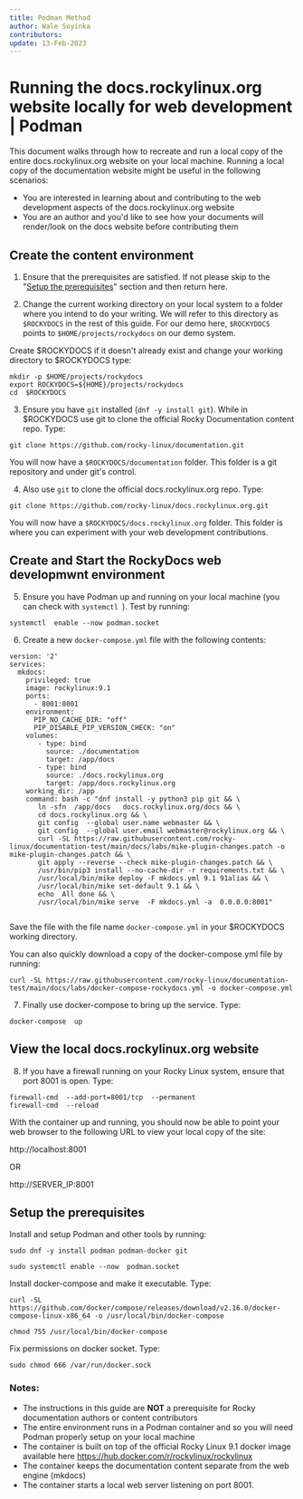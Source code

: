 ```yaml
---
title: Podman Method
author: Wale Soyinka
contributors: 
update: 13-Feb-2023
---
```


# Running the docs.rockylinux.org website locally for web development | Podman


This document walks through how to recreate and run a local copy of the entire docs.rockylinux.org website on your local machine.
Running a local copy of the documentation website might be useful in the following scenarios:

* You are interested in learning about and contributing to the web development aspects of the docs.rockylinux.org website
* You are an author and you'd like to see how your documents will render/look on the docs website before contributing them


## Create the content environment

1. Ensure that the prerequisites are satisfied. If not please skip to the "[Setup the prerequisites](#setup-the-prerequisites)" section and then return here. 

2. Change the current working directory on your local system to a folder where you intend to do your writing. 
  We will refer to this directory as
`$ROCKYDOCS` in the rest of this guide. For our demo here, `$ROCKYDOCS` points to `$HOME/projects/rockydocs` on our demo system.

Create $ROCKYDOCS if it doesn't already exist and change your working directory to $ROCKYDOCS type:

```
mkdir -p $HOME/projects/rockydocs
export ROCKYDOCS=${HOME}/projects/rockydocs
cd  $ROCKYDOCS
```

3. Ensure you have `git` installed (`dnf -y install git`).  While in $ROCKYDOCS use git to clone the official Rocky Documentation content repo. Type:

```
git clone https://github.com/rocky-linux/documentation.git
```

You will now have a `$ROCKYDOCS/documentation` folder. This folder is a git repository and under git's control.

4. Also use `git` to clone the official docs.rockylinux.org repo. Type:

```
git clone https://github.com/rocky-linux/docs.rockylinux.org.git
```

You will now have a `$ROCKYDOCS/docs.rockylinux.org` folder. This folder is where you can experiment with your web development contributions.


## Create and Start the RockyDocs web developmwnt environment

5.  Ensure you have Podman up and running on your local machine (you can check with `systemctl `). Test by running:

```
systemctl  enable --now podman.socket
```

6. Create a new `docker-compose.yml` file with the following contents:

```
version: '2'
services:
  mkdocs:
    privileged: true
    image: rockylinux:9.1
    ports:
      - 8001:8001
    environment:
      PIP_NO_CACHE_DIR: "off"
      PIP_DISABLE_PIP_VERSION_CHECK: "on"
    volumes:
       - type: bind
         source: ./documentation
         target: /app/docs
       - type: bind
         source: ./docs.rockylinux.org
         target: /app/docs.rockylinux.org
    working_dir: /app
    command: bash -c "dnf install -y python3 pip git && \
       ln -sfn  /app/docs   docs.rockylinux.org/docs && \
       cd docs.rockylinux.org && \
       git config  --global user.name webmaster && \
       git config  --global user.email webmaster@rockylinux.org && \
       curl -SL https://raw.githubusercontent.com/rocky-linux/documentation-test/main/docs/labs/mike-plugin-changes.patch -o mike-plugin-changes.patch && \
       git apply --reverse --check mike-plugin-changes.patch && \
       /usr/bin/pip3 install --no-cache-dir -r requirements.txt && \
       /usr/local/bin/mike deploy -F mkdocs.yml 9.1 91alias && \
       /usr/local/bin/mike set-default 9.1 && \
       echo  All done && \
       /usr/local/bin/mike serve  -F mkdocs.yml -a  0.0.0.0:8001"
       
```

Save the file with the file name `docker-compose.yml` in your $ROCKYDOCS working directory. 

You can also quickly download a copy of the docker-compose.yml file by running:

```
curl -SL https://raw.githubusercontent.com/rocky-linux/documentation-test/main/docs/labs/docker-compose-rockydocs.yml -o docker-compose.yml
```


7. Finally use docker-compose to bring up the service. Type:

```
docker-compose  up
```


## View the local docs.rockylinux.org website

8. If you have a firewall running on your Rocky Linux system, ensure that port 8001 is open. Type:

```
firewall-cmd  --add-port=8001/tcp  --permanent
firewall-cmd  --reload
```

With the container up and running, you should now be able to point your web browser to the following URL to view your local copy of the site:

http://localhost:8001

OR

http://SERVER_IP:8001




## Setup the prerequisites

Install and setup Podman and other tools by running:

```
sudo dnf -y install podman podman-docker git

sudo systemctl enable --now  podman.socket

```

Install docker-compose and make it executable. Type:

```
curl -SL https://github.com/docker/compose/releases/download/v2.16.0/docker-compose-linux-x86_64 -o /usr/local/bin/docker-compose

chmod 755 /usr/local/bin/docker-compose
```


Fix permissions on docker socket. Type:

```
sudo chmod 666 /var/run/docker.sock
```


### Notes:

* The instructions in this guide are **NOT** a prerequisite for Rocky documentation authors or content contributors
* The entire environment runs in a Podman container and so you will need Podman properly setup on your local machine
* The container is built on top of the official Rocky Linux 9.1 docker image available here https://hub.docker.com/r/rockylinux/rockylinux
* The container keeps the documentation content separate from the web engine (mkdocs)
* The container starts a local web server listening on port 8001. 
